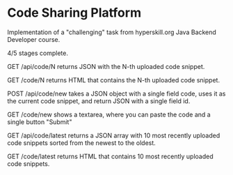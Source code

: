 
# Code Sharing Platform

Implementation of a "challenging" task from hyperskill.org Java Backend Developer course.

4/5 stages complete.





GET /api/code/N  returns JSON with the N-th uploaded code snippet.

GET /code/N  returns HTML that contains the N-th uploaded code snippet.

POST /api/code/new  takes a JSON object with a single field code, uses it as the current code snippet, and return JSON with a single field id. 

GET /code/new shows a textarea, where you can paste the code and a single button "Submit"

GET /api/code/latest returns a JSON array with 10 most recently uploaded code snippets sorted from the newest to the oldest.

GET /code/latest returns HTML that contains 10 most recently uploaded code snippets. 


